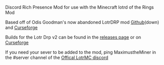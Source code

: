 Discord Rich Presence Mod for use with the Minecraft lotrd of the Rings Mod

Based off of Odis Goodman's now abandoned LotrDRP mod [Github](https://github.com/project-valinor/LOTR-Drp)(down) and [Curseforge](https://www.curseforge.com/minecraft/mc-mods/lotr-drp)

Builds for the Lotr Drp v2 can be found in the [releases page](https://github.com/maximuslotro/DiscordRichPresence-LotrMC/releases) or on [Curseforge](https://curseforge.com/minecraft/mc-mods/lotr-drp-v2)

If you need your sever to be added to the mod, ping MaximustheMiner in the #server channel of the [Offical LotrMC discord](https://discord.com/invite/UyywPZJM)
